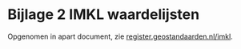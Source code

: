 Bijlage 2 IMKL waardelijsten
==============================

Opgenomen in apart document, zie [register.geostandaarden.nl/imkl](https://register.geostandaarden.nl/?url=kabelsleidingen/imkl).
